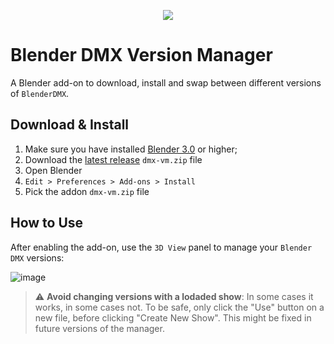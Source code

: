 <p align="center">
  <img src="https://i.ibb.co/Wn9wkH1/banner.png" />
</p>

# Blender DMX Version Manager

A Blender add-on to download, install and swap between different versions of `BlenderDMX`.

## Download & Install

1. Make sure you have installed [Blender 3.0](https://www.blender.org/download/) or higher;
2. Download the [latest release](https://github.com/open-stage/blender-dmx-vm/releases/latest) `dmx-vm.zip` file
3. Open Blender
4. `Edit > Preferences > Add-ons > Install`
5. Pick the addon `dmx-vm.zip` file

## How to Use

After enabling the add-on, use the `3D View` panel to manage your `Blender DMX` versions:

![image](https://user-images.githubusercontent.com/2349393/223345959-ec28c56f-cf96-416e-a101-24ed45ab1a19.png)

> :warning: **Avoid changing versions with a lodaded show**: In some cases it works, in some cases not. To be safe, only click the "Use" button on a new file, before clicking "Create New Show". This might be fixed in future versions of the manager.
